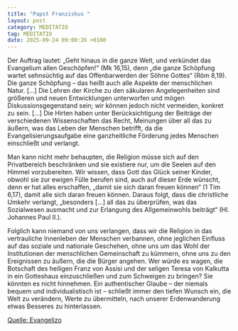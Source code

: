 ```yaml
---
title: "Papst Franziskus "
layout: post
category: MEDITATIO
tag: MEDITATIO
date: 2025-09-24 09:00:26 +0100
---
```


Der Auftrag lautet: „Geht hinaus in die ganze Welt, und verkündet das Evangelium allen Geschöpfen!“ (Mk 16,15), denn „die ganze Schöpfung wartet sehnsüchtig auf das Offenbarwerden der Söhne Gottes“ (Röm 8,19). Die ganze Schöpfung – das heißt auch alle Aspekte der menschlichen Natur.<!--more--> […] Die Lehren der Kirche zu den säkularen Angelegenheiten sind größeren und neuen Entwicklungen unterworfen und mögen Diskussionsgegenstand sein; wir können jedoch nicht vermeiden, konkret zu sein. […] Die Hirten haben unter Berücksichtigung der Beiträge der verschiedenen Wissenschaften das Recht, Meinungen über all das zu äußern, was das Leben der Menschen betrifft, da die Evangelisierungsaufgabe eine ganzheitliche Förderung jedes Menschen einschließt und verlangt.
 
Man kann nicht mehr behaupten, die Religion müsse sich auf den Privatbereich beschränken und sie existiere nur, um die Seelen auf den Himmel vorzubereiten. Wir wissen, dass Gott das Glück seiner Kinder, obwohl sie zur ewigen Fülle berufen sind, auch auf dieser Erde wünscht, denn er hat alles erschaffen, „damit sie sich daran freuen können“ (1 Tim 6,17), damit alle sich daran freuen können. Daraus folgt, dass die christliche Umkehr verlangt, „besonders […] all das zu überprüfen, was das Sozialwesen ausmacht und zur Erlangung des Allgemeinwohls beiträgt“ (Hl. Johannes Paul II.).
 
Folglich kann niemand von uns verlangen, dass wir die Religion in das vertrauliche Innenleben der Menschen verbannen, ohne jeglichen Einfluss auf das soziale und nationale Geschehen, ohne uns um das Wohl der Institutionen der menschlichen Gemeinschaft zu kümmern, ohne uns zu den Ereignissen zu äußern, die die Bürger angehen. Wer würde es wagen, die Botschaft des heiligen Franz von Assisi und der seligen Teresa von Kalkutta in ein Gotteshaus einzuschließen und zum Schweigen zu bringen? Sie könnten es nicht hinnehmen. Ein authentischer Glaube – der niemals bequem und individualistisch ist – schließt immer den tiefen Wunsch ein, die Welt zu verändern, Werte zu übermitteln, nach unserer Erdenwanderung etwas Besseres zu hinterlassen.
 

[Quelle: Evangelizo](https://evangeliumtagfuertag.org/DE/gospel)